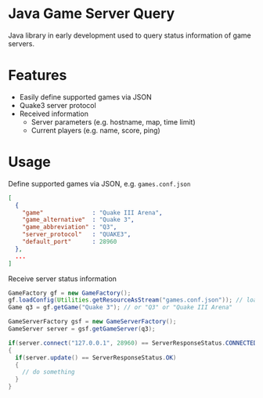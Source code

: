 # Java Game Server Query

Java library in early development used to query status information of game servers.

# Features

* Easily define supported games via JSON
* Quake3 server protocol
* Received information 
  * Server parameters (e.g. hostname, map, time limit)
  * Current players (e.g. name, score, ping)

# Usage

Define supported games via JSON, e.g. `games.conf.json`

```JSON
[
  {
    "game"              : "Quake III Arena",
    "game_alternative"  : "Quake 3",
    "game_abbreviation" : "Q3",
    "server_protocol"   : "QUAKE3",
    "default_port"      : 28960
  },
  ...
]
```

Receive server status information

```Java
GameFactory gf = new GameFactory();
gf.loadConfig(Utilities.getResourceAsStream("games.conf.json")); // load resource file
Game q3 = gf.getGame("Quake 3"); // or "Q3" or "Quake III Arena"

GameServerFactory gsf = new GameServerFactory();
GameServer server = gsf.getGameServer(q3);

if(server.connect("127.0.0.1", 28960) == ServerResponseStatus.CONNECTED) // or domain.tld
{
  if(server.update() == ServerResponseStatus.OK)
  {
    // do something
  }
}
```
